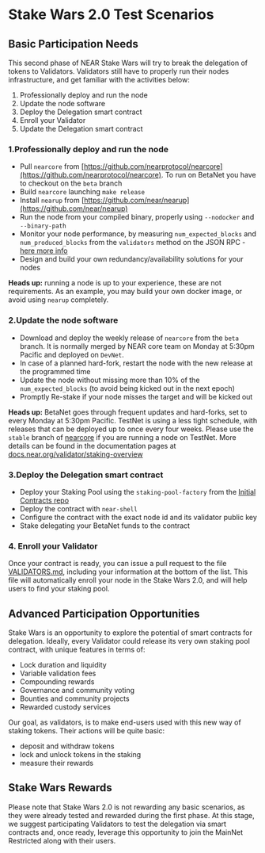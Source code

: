 # Stake Wars 2.0 Test Scenarios

## Basic Participation Needs
This second phase of NEAR Stake Wars will try to break the delegation of tokens to Validators.
Validators still have to properly run their nodes infrastructure, and get familiar with the activities below:
1. Professionally deploy and run the node
2. Update the node software
3. Deploy the Delegation smart contract
4. Enroll your Validator
5. Update the Delegation smart contract

### 1.Professionally deploy and run the node
- Pull `nearcore` from [https://github.com/nearprotocol/nearcore](https://github.com/nearprotocol/nearcore). To run on BetaNet you have to checkout on the `beta` branch
- Build `nearcore` launching `make release`
- Install `nearup` from [https://github.com/near/nearup](https://github.com/near/nearup)
- Run the node from your compiled binary, properly using `--nodocker` and `--binary-path`
- Monitor your node performance, by measuring `num_expected_blocks` and `num_produced_blocks` from the `validators` method on the JSON RPC - [here more info](https://docs.nearprotocol.com/docs/interaction/rpc)
- Design and build your own redundancy/availability solutions for your nodes

**Heads up:** running a node is up to your experience, these are not requirements. As an example, you may build your own docker image, or avoid using `nearup` completely.

### 2.Update the node software
- Download and deploy the weekly release of `nearcore` from the `beta` branch. It is normally merged by NEAR core team on Monday at 5:30pm Pacific and deployed on `DevNet`.
- In case of a planned hard-fork, restart the node with the new release at the programmed time
- Update the node without missing more than 10% of the `num_expected_blocks` (to avoid being kicked out in the next epoch)
- Promptly Re-stake if your node misses the target and will be kicked out

**Heads up:** BetaNet goes through frequent updates and hard-forks, set to every Monday at 5:30pm Pacific. TestNet is using a less tight schedule, with releases that can be deployed up to once every four weeks. Please use the `stable` branch of [nearcore](https://github.com/nearprotocol/nearcore) if you are running a node on TestNet.
More details can be found in the documentation pages at [docs.near.org/validator/staking-overview](https://docs.near.org/docs/validator/staking-overview)

### 3.Deploy the Delegation smart contract
- Deploy your Staking Pool using the `staking-pool-factory` from the [Initial Contracts repo](https://github.com/near/core-contracts)
- Deploy the contract with `near-shell`
- Configure the contract with the exact node id and its validator public key
- Stake delegating your BetaNet funds to the contract


### 4. Enroll your Validator
Once your contract is ready, you can issue a pull request to the file [VALIDATORS.md](VALIDATORS.md), including your information at the bottom of the list. This file will automatically enroll your node in the Stake Wars 2.0, and will help users to find your staking pool.


## Advanced Participation Opportunities
Stake Wars is an opportunity to explore the potential of smart contracts for delegation. Ideally, every Validator could release its very own staking pool contract, with unique features in terms of:
- Lock duration and liquidity
- Variable validation fees
- Compounding rewards
- Governance and community voting
- Bounties and community projects
- Rewarded custody services

Our goal, as validators, is to make end-users used with this new way of staking tokens.
Their actions will be quite basic:
- deposit and withdraw tokens
- lock and unlock tokens in the staking
- measure their rewards


## Stake Wars Rewards
Please note that Stake Wars 2.0 is not rewarding any basic scenarios, as they were already tested and rewarded during the first phase. At this stage, we suggest participating Validators to test the delegation via smart contracts and, once ready, leverage this opportunity to join the MainNet Restricted along with their users.
